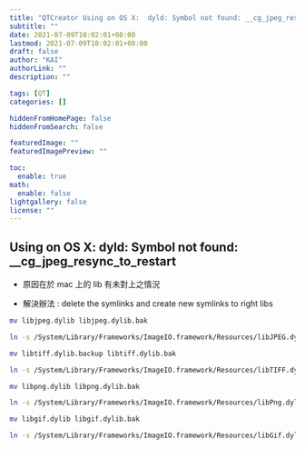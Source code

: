 ```yaml
---
title: "QTCreator Using on OS X:  dyld: Symbol not found: __cg_jpeg_resync_to_restart"
subtitle: ""
date: 2021-07-09T10:02:01+08:00
lastmod: 2021-07-09T10:02:01+08:00
draft: false
author: "KAI"
authorLink: ""
description: ""

tags: [QT]
categories: []

hiddenFromHomePage: false
hiddenFromSearch: false

featuredImage: ""
featuredImagePreview: ""

toc:
  enable: true
math:
  enable: false
lightgallery: false
license: ""
---
```


<!--more-->
## Using on OS X: dyld: Symbol not found: __cg_jpeg_resync_to_restart
- 原因在於 mac 上的 lib 有未對上之情況

- 解決辦法 : delete the symlinks and create new symlinks to right libs
```bash
mv libjpeg.dylib libjpeg.dylib.bak 

ln -s /System/Library/Frameworks/ImageIO.framework/Resources/libJPEG.dylib libJPEG.dylib                                                                       

mv libtiff.dylib.backup libtiff.dylib.bak

ln -s /System/Library/Frameworks/ImageIO.framework/Resources/libTIFF.dylib libTIFF.dylib 

mv libpng.dylib libpng.dylib.bak   

ln -s /System/Library/Frameworks/ImageIO.framework/Resources/libPng.dylib libPNG.dylib                  

mv libgif.dylib libgif.dylib.bak                                                                                                                              

ln -s /System/Library/Frameworks/ImageIO.framework/Resources/libGif.dylib libGIF.dylib